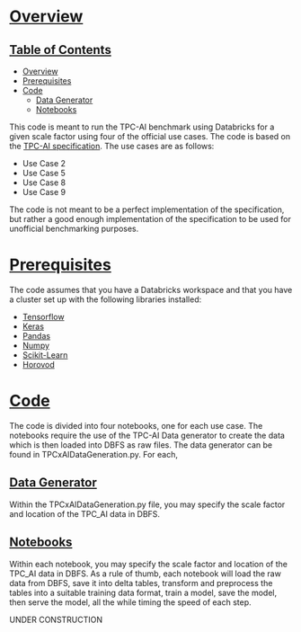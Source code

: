 # [Overview](#overview)

## [Table of Contents](#toc)
   * [Overview](#overview)
   * [Prerequisites](#prerequisites)
   * [Code](#code)
      * [Data Generator](#data-generator)
      * [Notebooks](#notebooks)

This code is meant to run the TPC-AI benchmark using Databricks for a given scale factor using four of the official use cases.  The code is based on the [TPC-AI specification](https://www.tpc.org/tpcx-ai/default5.asp).
The use cases are as follows:

- Use Case 2
- Use Case 5
- Use Case 8
- Use Case 9

The code is not meant to be a perfect implementation of the specification, but rather a good enough implementation of the specification to be used for unofficial benchmarking purposes.

# [Prerequisites](#prerequisites)

The code assumes that you have a Databricks workspace and that you have a cluster set up with the following libraries installed:

- [Tensorflow](https://www.tensorflow.org/)
- [Keras](https://keras.io/)
- [Pandas](https://pandas.pydata.org/)
- [Numpy](https://numpy.org/)
- [Scikit-Learn](https://scikit-learn.org/stable/)
- [Horovod](https://horovod.readthedocs.io/en/stable/)

# [Code](#code)

The code is divided into four notebooks, one for each use case. The notebooks require the use of the TPC-AI Data generator to create the data which is then loaded into DBFS as raw files.  The data generator can be found in TPCxAIDataGeneration.py. For each, 

## [Data Generator](#data-generator)
Within the TPCxAIDataGeneration.py file, you may specify the scale factor and location of the TPC_AI data in DBFS.


## [Notebooks](#notebooks)
Within each notebook, you may specify the scale factor and location of the TPC_AI data in DBFS. As a rule of thumb, each notebook will load the raw data from DBFS, save it into delta tables, transform and preprocess the tables into a suitable training data format, train a model, save the model, then serve the model, all the while timing the speed of each step.



UNDER CONSTRUCTION

